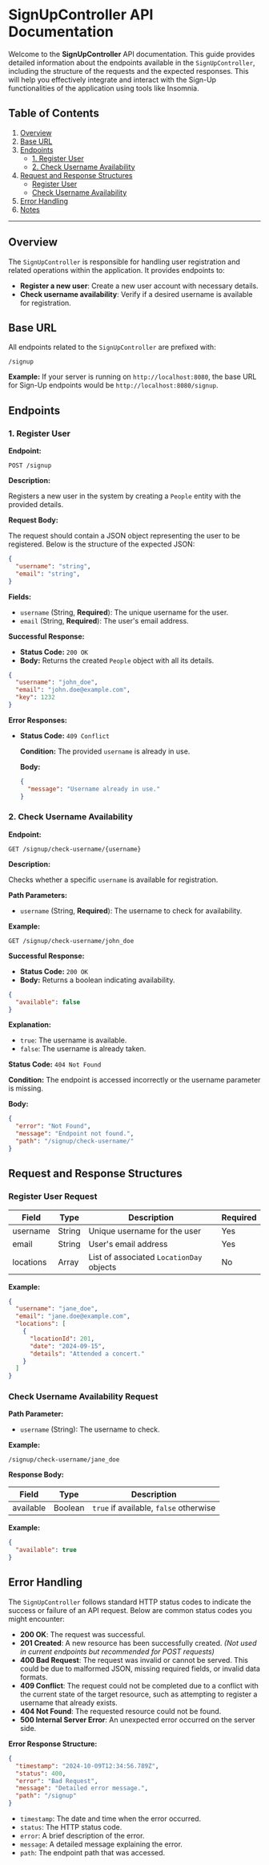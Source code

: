 # SignUpController API Documentation

Welcome to the **SignUpController** API documentation. This guide provides detailed information about the endpoints available in the `SignUpController`, including the structure of the requests and the expected responses. This will help you effectively integrate and interact with the Sign-Up functionalities of the application using tools like Insomnia.

## Table of Contents

1. [Overview](#overview)
2. [Base URL](#base-url)
3. [Endpoints](#endpoints)
    - [1. Register User](#1-register-user)
    - [2. Check Username Availability](#2-check-username-availability)
4. [Request and Response Structures](#request-and-response-structures)
    - [Register User](#register-user-request)
    - [Check Username Availability](#check-username-availability-request)
5. [Error Handling](#error-handling)
6. [Notes](#notes)

---

## Overview

The `SignUpController` is responsible for handling user registration and related operations within the application. It provides endpoints to:

- **Register a new user**: Create a new user account with necessary details.
- **Check username availability**: Verify if a desired username is available for registration.

## Base URL

All endpoints related to the `SignUpController` are prefixed with:

```
/signup
```

**Example:** If your server is running on `http://localhost:8080`, the base URL for Sign-Up endpoints would be `http://localhost:8080/signup`.

## Endpoints

### 1. Register User

**Endpoint:**

```
POST /signup
```

**Description:**

Registers a new user in the system by creating a `People` entity with the provided details.

**Request Body:**

The request should contain a JSON object representing the user to be registered. Below is the structure of the expected JSON:

```json
{
  "username": "string",
  "email": "string",
}
```

**Fields:**

- `username` (String, **Required**): The unique username for the user.
- `email` (String, **Required**): The user's email address.



**Successful Response:**

- **Status Code:** `200 OK`
- **Body:** Returns the created `People` object with all its details.

```json
{
  "username": "john_doe",
  "email": "john.doe@example.com",
  "key": 1232
}
```

**Error Responses:**

- **Status Code:** `409 Conflict`

  **Condition:** The provided `username` is already in use.

  **Body:**

  ```json
  {
    "message": "Username already in use."
  }
  ```


### 2. Check Username Availability

**Endpoint:**

```
GET /signup/check-username/{username}
```

**Description:**

Checks whether a specific `username` is available for registration.

**Path Parameters:**

- `username` (String, **Required**): The username to check for availability.

**Example:**

```
GET /signup/check-username/john_doe
```

**Successful Response:**

- **Status Code:** `200 OK`
- **Body:** Returns a boolean indicating availability.

```json
{
  "available": false
}
```

**Explanation:**

- `true`: The username is available.
- `false`: The username is already taken.




**Status Code:** `404 Not Found`

  **Condition:** The endpoint is accessed incorrectly or the username parameter is missing.

  **Body:**

  ```json
  {
    "error": "Not Found",
    "message": "Endpoint not found.",
    "path": "/signup/check-username/"
  }
  ```

## Request and Response Structures

### Register User Request

| Field      | Type       | Description                        | Required |
|------------|------------|------------------------------------|----------|
| username   | String     | Unique username for the user       | Yes      |
| email      | String     | User's email address               | Yes      |
| locations  | Array      | List of associated `LocationDay` objects | No       |

**Example:**

```json
{
  "username": "jane_doe",
  "email": "jane.doe@example.com",
  "locations": [
    {
      "locationId": 201,
      "date": "2024-09-15",
      "details": "Attended a concert."
    }
  ]
}
```

### Check Username Availability Request

**Path Parameter:**

- `username` (String): The username to check.

**Example:**

```
/signup/check-username/jane_doe
```

**Response Body:**

| Field      | Type    | Description                         |
|------------|---------|-------------------------------------|
| available  | Boolean | `true` if available, `false` otherwise |

**Example:**

```json
{
  "available": true
}
```

## Error Handling

The `SignUpController` follows standard HTTP status codes to indicate the success or failure of an API request. Below are common status codes you might encounter:

- **200 OK**: The request was successful.
- **201 Created**: A new resource has been successfully created. *(Not used in current endpoints but recommended for POST requests)*
- **400 Bad Request**: The request was invalid or cannot be served. This could be due to malformed JSON, missing required fields, or invalid data formats.
- **409 Conflict**: The request could not be completed due to a conflict with the current state of the target resource, such as attempting to register a username that already exists.
- **404 Not Found**: The requested resource could not be found.
- **500 Internal Server Error**: An unexpected error occurred on the server side.

**Error Response Structure:**

```json
{
  "timestamp": "2024-10-09T12:34:56.789Z",
  "status": 400,
  "error": "Bad Request",
  "message": "Detailed error message.",
  "path": "/signup"
}
```

- `timestamp`: The date and time when the error occurred.
- `status`: The HTTP status code.
- `error`: A brief description of the error.
- `message`: A detailed message explaining the error.
- `path`: The endpoint path that was accessed.



